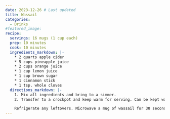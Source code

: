 ```yaml
---
date: 2023-12-26 # Last updated
title: Wassail
categories:
  - Drinks
#featured_image:
recipe:
  servings: 16 mugs (1 cup each)
  prep: 10 minutes
  cook: 10 minutes
  ingredients_markdown: |-
    * 2 quarts apple cider
    * 5 cups pineapple juice
    * 2 cups orange juice
    * 1 cup lemon juice
    * 1 cup brown sugar
    * 1 cinnamon stick
    * 1 tsp. whole cloves
  directions_markdown: |-
    1. Mix all ingredients and bring to a simmer.
    2. Transfer to a crockpot and keep warm for serving. Can be kept warm for multiple hours for a party.

    Refrigerate any leftovers. Microwave a mug of wassail for 30 seconds to re-heat.
---
```

